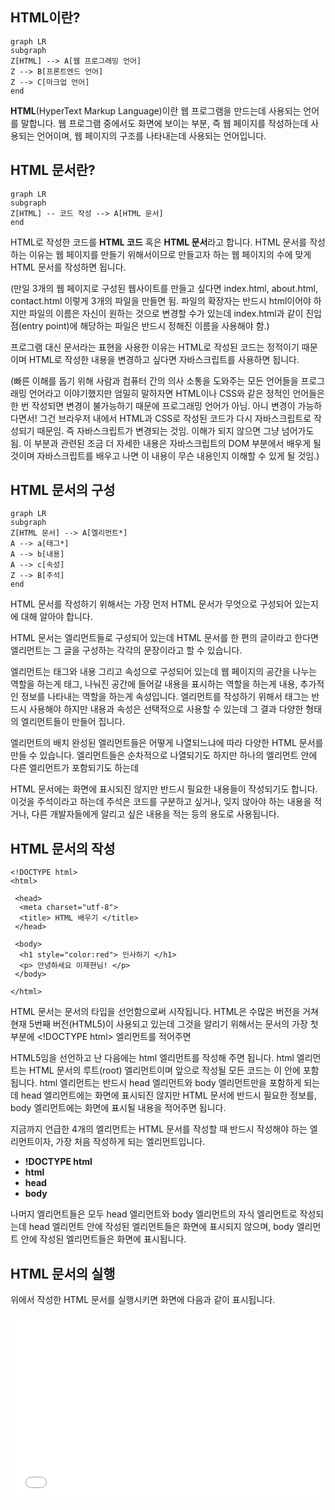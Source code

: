 



## HTML이란?
```mermaid
graph LR
subgraph 
Z[HTML] --> A[웹 프로그래밍 언어]
Z --> B[프론트엔드 언어]
Z --> C[마크업 언어]
end
```
**HTML**(HyperText Markup Language)이란 웹 프로그램을 만드는데 사용되는 언어를 말합니다. 웹 프로그램 중에서도 화면에 보이는 부분, 즉 웹 페이지를 작성하는데 사용되는 언어이며, 웹 페이지의 구조를 나타내는데 사용되는 언어입니다.


## HTML 문서란?
```mermaid
graph LR
subgraph 
Z[HTML] -- 코드 작성 --> A[HTML 문서] 
end
```
HTML로 작성한 코드를 **HTML 코드** 혹은 **HTML 문서**라고 합니다. HTML 문서를 작성하는 이유는 웹 페이지를 만들기 위해서이므로 만들고자 하는 웹 페이지의 수에 맞게 HTML 문서를 작성하면 됩니다. 

(만일 3개의 웹 페이지로 구성된 웹사이트를 만들고 싶다면 index.html, about.html, contact.html 이렇게 3개의 파일을 만들면 됨. 파일의 확장자는 반드시 html이어야 하지만 파일의 이름은 자신이 원하는 것으로 변경할 수가 있는데 index.html과 같이 진입점(entry point)에 해당하는 파일은 반드시 정해진 이름을 사용해야 함.)

프로그램 대신 문서라는 표현을 사용한 이유는 HTML로 작성된 코드는 정적이기 때문이며 HTML로 작성한 내용을 변경하고 싶다면 자바스크립트를 사용하면 됩니다.

(빠른 이해를 돕기 위해 사람과 컴퓨터 간의 의사 소통을 도와주는 모든 언어들을 프로그래밍 언어라고 이야기했지만 엄밀히 말하자면 HTML이나 CSS와 같은 정적인 언어들은 한 번 작성되면 변경이 불가능하기 때문에 프로그래밍 언어가 아님. 아니 변경이 가능하다면서! 그건 브라우저 내에서 HTML과 CSS로 작성된 코드가 다시 자바스크립트로 작성되기 때문임. 즉 자바스크립트가 변경되는 것임. 이해가 되지 않으면 그냥 넘어가도 됨. 이 부분과 관련된 조금 더 자세한 내용은 자바스크립트의 DOM 부분에서 배우게 될 것이며 자바스크립트를 배우고 나면 이 내용이 무슨 내용인지 이해할 수 있게 될 것임.)


## HTML 문서의 구성
```mermaid
graph LR
subgraph 
Z[HTML 문서] --> A[엘리먼트*]
A --> a[태그*]
A --> b[내용]
A --> c[속성]
Z --> B[주석]
end
```
HTML 문서를 작성하기 위해서는 가장 먼저 HTML 문서가 무엇으로 구성되어 있는지에 대해 알아야 합니다. 

HTML 문서는 엘리먼트들로 구성되어 있는데 HTML 문서를 한 편의 글이라고 한다면 엘리먼트는 그 글을 구성하는 각각의 문장이라고 할 수 있습니다. 

엘리먼트는 태그와 내용 그리고 속성으로 구성되어 있는데 웹 페이지의 공간을 나누는 역할을 하는게 태그, 나눠진 공간에 들어갈 내용을 표시하는 역할을 하는게 내용, 추가적인 정보를 나타내는 역할을 하는게 속성입니다. 엘리먼트를 작성하기 위해서 태그는 반드시 사용해야 하지만 내용과 속성은 선택적으로 사용할 수 있는데 그 결과 다양한 형태의 엘리먼트들이 만들어 집니다.

엘리먼트의 배치
완성된 엘리먼트들은 어떻게 나열되느냐에 따라 다양한 HTML 문서를 만들 수 있습니다. 엘리먼트들은 순차적으로 나열되기도 하지만 하나의 엘리먼트 안에 다른 엘리먼트가 포함되기도 하는데 

HTML 문서에는 화면에 표시되진 않지만 반드시 필요한 내용들이 작성되기도 합니다. 이것을 주석이라고 하는데 주석은 코드를 구분하고 싶거나, 잊지 않아야 하는 내용을 적거나, 다른 개발자들에게 알리고 싶은 내용을 적는 등의 용도로 사용됩니다. 


## HTML 문서의 작성


```
<!DOCTYPE html>
<html>

 <head>
  <meta charset="utf-8">
  <title> HTML 배우기 </title>
 </head>
 
 <body>
  <h1 style="color:red"> 인사하기 </h1>
  <p> 안녕하세요 이재현님! </p>
 </body>
 
</html>
```
HTML 문서는 문서의 타입을 선언함으로써 시작됩니다. HTML은 수많은 버전을 거쳐 현재 5번째 버전(HTML5)이 사용되고 있는데 그것을 알리기 위해서는  문서의 가장 첫 부분에 \<!DOCTYPE html> 엘리먼트를 적어주면 

HTML5임을 선언하고 난 다음에는 html 엘리먼트를 작성해 주면 됩니다. html 엘리먼트는 HTML 문서의 루트(root) 엘리먼트이며 앞으로 작성될 모든 코드는 이 안에 포함됩니다. html 엘리먼트는 반드시 head 엘리먼트와 body 엘리먼트만을 포함하게 되는데 head 엘리먼트에는 화면에 표시되진 않지만 HTML 문서에 반드시 필요한 정보를, body 엘리먼트에는 화면에 표시될 내용을 적어주면 됩니다.

지금까지 언급한 4개의 엘리먼트는 HTML 문서를 작성할 때 반드시 작성해야 하는 엘리먼트이자, 가장 처음 작성하게 되는 엘리먼트입니다.

- **!DOCTYPE html** 
- **html**
- **head** 
- **body**

나머지 엘리먼트들은 모두 head 엘리먼트와 body 엘리먼트의 자식 엘리먼트로 작성되는데 head 엘리먼트 안에 작성된 엘리먼트들은 화면에 표시되지 않으며, body 엘리먼트 안에 작성된 엘리먼트들은 화면에 표시됩니다.


## HTML 문서의 실행
위에서 작성한 HTML 문서를 실행시키면 화면에 다음과 같이 표시됩니다.

<iframe width="100%" height="300" src="//jsfiddle.net/ohoo_repo/y8b5vx6c/15/embedded/result,html/" allowfullscreen="allowfullscreen" allowpaymentrequest frameborder="0"></iframe>
